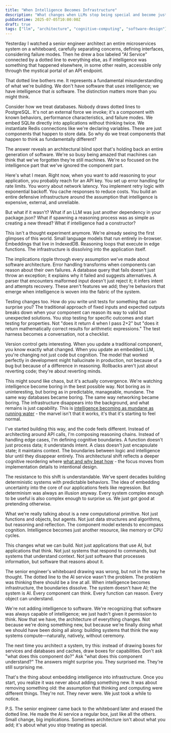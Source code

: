 ```yaml
---
title: "When Intelligence Becomes Infrastructure"
description: "What changes when LLMs stop being special and become just another software component? Everything."
pubDatetime: 2025-07-05T10:00:00Z
draft: true
tags: ["llm", "architecture", "cognitive-computing", "software-design"]
---
```


Yesterday I watched a senior engineer architect an entire microservices system on a whiteboard, carefully separating concerns, defining interfaces, considering failure modes. Then he drew a box labeled "AI Service" connected by a dotted line to everything else, as if intelligence was something that happened elsewhere, in some other realm, accessible only through the mystical portal of an API endpoint.

That dotted line bothers me. It represents a fundamental misunderstanding of what we're building. We don't have software that *uses* intelligence; we have intelligence that *is* software. The distinction matters more than you might think.

Consider how we treat databases. Nobody draws dotted lines to PostgreSQL. It's not an external force we invoke; it's a component with known behaviors, performance characteristics, and failure modes. We embed SQLite directly into applications without thinking twice. We instantiate Redis connections like we're declaring variables. These are just components that happen to store data. So why do we treat components that happen to think as fundamentally different?

The answer reveals an architectural blind spot that's holding back an entire generation of software. We're so busy being amazed that machines can think that we've forgotten they're still machines. We're so focused on the intelligence part that we've ignored the component part.

Here's what I mean. Right now, when you want to add reasoning to your application, you probably reach for an API key. You set up error handling for rate limits. You worry about network latency. You implement retry logic with exponential backoff. You cache responses to reduce costs. You build an entire defensive infrastructure around the assumption that intelligence is expensive, external, and unreliable.

But what if it wasn't? What if an LLM was just another dependency in your package.json? What if spawning a reasoning process was as simple as creating a new thread? What if intelligence had a constructor?

This isn't a thought experiment anymore. We're already seeing the first glimpses of this world. Small language models that run entirely in-browser. Embeddings that live in IndexedDB. Reasoning loops that execute in edge functions. The infrastructure is dissolving into the application itself.

The implications ripple through every assumption we've made about software architecture. Error handling transforms when components can reason about their own failures. A database query that fails doesn't just throw an exception; it explains why it failed and suggests alternatives. A parser that encounters malformed input doesn't just reject it; it infers intent and attempts recovery. These aren't features we add; they're behaviors that emerge when intelligence is woven into the fabric of the system.

Testing changes too. How do you write unit tests for something that can surprise you? The traditional approach of fixed inputs and expected outputs breaks down when your component can reason its way to valid but unexpected solutions. You stop testing for specific outcomes and start testing for properties. Not "does it return 4 when I pass 2+2" but "does it return mathematically correct results for arithmetic expressions." The test harness becomes a conversation, not a checklist.

Version control gets interesting. When you update a traditional component, you know exactly what changed. When you update an embedded LLM, you're changing not just code but cognition. The model that worked perfectly in development might hallucinate in production, not because of a bug but because of a difference in reasoning. Rollbacks aren't just about reverting code; they're about reverting minds.

This might sound like chaos, but it's actually convergence. We're watching intelligence become boring in the best possible way. Not boring as in uninteresting, but boring as in predictable, manageable, mundane. The same way databases became boring. The same way networking became boring. The infrastructure disappears into the background, and what remains is just capability. This is [intelligence becoming as mundane as running water](/blog/intelligence-on-tap) - the marvel isn't that it works, it's that it's starting to feel normal.

I've started building this way, and the code feels different. Instead of architecting around API calls, I'm composing reasoning chains. Instead of handling edge cases, I'm defining cognitive boundaries. A function doesn't just process data; it understands intent. A class doesn't just encapsulate state; it maintains context. The boundaries between logic and intelligence blur until they disappear entirely. This architectural shift reflects a deeper cognitive reordering where [what and why beat how](/blog/what-and-why-beat-how) - the focus moves from implementation details to intentional design.

The resistance to this shift is understandable. We've spent decades building deterministic systems with predictable behaviors. The idea of embedding uncertainty into the core of our applications feels like regression. But determinism was always an illusion anyway. Every system complex enough to be useful is also complex enough to surprise us. We just got good at pretending otherwise.

What we're really talking about is a new computational primitive. Not just functions and objects, but agents. Not just data structures and algorithms, but reasoning and reflection. The component model extends to encompass cognition. Intelligence becomes just another resource, like memory or CPU cycles.

This changes what we can build. Not just applications that use AI, but applications that think. Not just systems that respond to commands, but systems that understand context. Not just software that processes information, but software that reasons about it.

The senior engineer's whiteboard drawing was wrong, but not in the way he thought. The dotted line to the AI service wasn't the problem. The problem was thinking there should be a line at all. When intelligence becomes infrastructure, the boundaries dissolve. The system doesn't have AI; the system is AI. Every component can think. Every function can reason. Every object can understand.

We're not adding intelligence to software. We're recognizing that software was always capable of intelligence; we just hadn't given it permission to think. Now that we have, the architecture of everything changes. Not because we're doing something new, but because we're finally doing what we should have been doing all along: building systems that think the way systems compute—naturally, natively, without ceremony.

The next time you architect a system, try this: instead of drawing boxes for services and databases and caches, draw boxes for capabilities. Don't ask "what does this component do?" Ask "what does this component understand?" The answers might surprise you. They surprised me. They're still surprising me.

That's the thing about embedding intelligence into infrastructure. Once you start, you realize it was never about adding something new. It was about removing something old: the assumption that thinking and computing were different things. They're not. They never were. We just took a while to notice.

P.S. The senior engineer came back to the whiteboard later and erased the dotted line. He made the AI service a regular box, just like all the others. Small change, big implications. Sometimes architecture isn't about what you add; it's about what you stop treating as special.